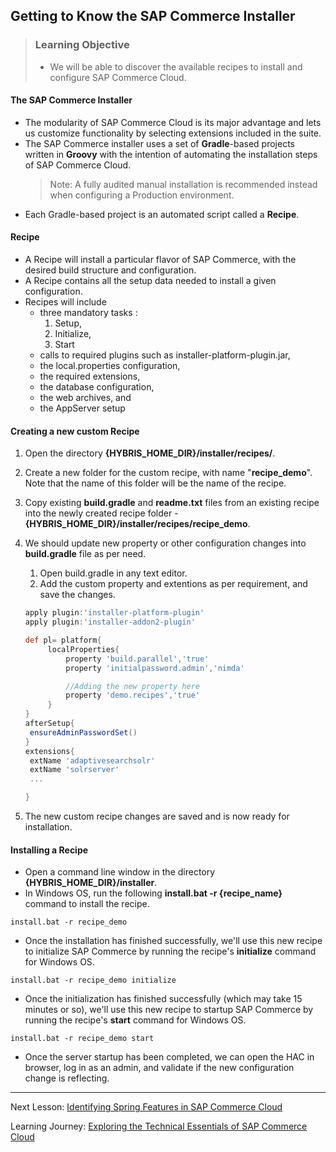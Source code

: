 ## Getting to Know the SAP Commerce Installer

> ### Learning Objective
>
> - We will be able to discover the available recipes to install and configure SAP Commerce Cloud.

#### The SAP Commerce Installer

- The modularity of SAP Commerce Cloud is its major advantage and lets us customize functionality by selecting extensions included in the suite.
- The SAP Commerce installer uses a set of **Gradle**-based projects written in **Groovy** with the intention of automating the installation steps of SAP Commerce Cloud.
  > Note: A fully audited manual installation is recommended instead when configuring a Production environment.
- Each Gradle-based project is an automated script called a **Recipe**.

#### Recipe

- A Recipe will install a particular flavor of SAP Commerce, with the desired build structure and configuration.
- A Recipe contains all the setup data needed to install a given configuration.
- Recipes will include
  - three mandatory tasks :
    1. Setup,
    1. Initialize,
    1. Start
  - calls to required plugins such as installer-platform-plugin.jar,
  - the local.properties configuration,
  - the required extensions,
  - the database configuration,
  - the web archives, and
  - the AppServer setup

#### Creating a new custom Recipe

1. Open the directory **{HYBRIS_HOME_DIR}/installer/recipes/**.
1. Create a new folder for the custom recipe, with name "**recipe_demo**". Note that the name of this folder will be the name of the recipe.
1. Copy existing **build.gradle** and **readme.txt** files from an existing recipe into the newly created recipe folder - **{HYBRIS_HOME_DIR}/installer/recipes/recipe_demo**.
1. We should update new property or other configuration changes into **build.gradle** file as per need.

   1. Open build.gradle in any text editor.
   1. Add the custom property and extentions as per requirement, and save the changes.

   ```gradle
   apply plugin:'installer-platform-plugin'
   apply plugin:'installer-addon2-plugin'

   def pl= platform{
        localProperties{
            property 'build.parallel','true'
            property 'initialpassword.admin','nimda'

            //Adding the new property here
            property 'demo.recipes','true'
        }
   }
   afterSetup{
    ensureAdminPasswordSet()
   }
   extensions{
    extName 'adaptivesearchsolr'
    extName 'solrserver'
    ...

   }

   ```

1. The new custom recipe changes are saved and is now ready for installation.

#### Installing a Recipe

- Open a command line window in the directory **{HYBRIS_HOME_DIR}/installer**.
- In Windows OS, run the following **install.bat -r {recipe_name}** command to install the recipe.

```console
install.bat -r recipe_demo
```

- Once the installation has finished successfully, we'll use this new recipe to initialize SAP Commerce by running the recipe's **initialize** command for Windows OS.

```console
install.bat -r recipe_demo initialize
```

- Once the initialization has finished successfully (which may take 15 minutes or so), we'll use this new recipe to startup SAP Commerce by running the recipe's **start** command for Windows OS.

```console
install.bat -r recipe_demo start
```

- Once the server startup has been completed, we can open the HAC in browser, log in as an admin, and validate if the new configuration change is reflecting.

---

Next Lesson: [Identifying Spring Features in SAP Commerce Cloud](J01U02T08-Identifying-Spring-Features-in-SAP-Commerce.md)

Learning Journey: [Exploring the Technical Essentials of SAP Commerce Cloud](..)
